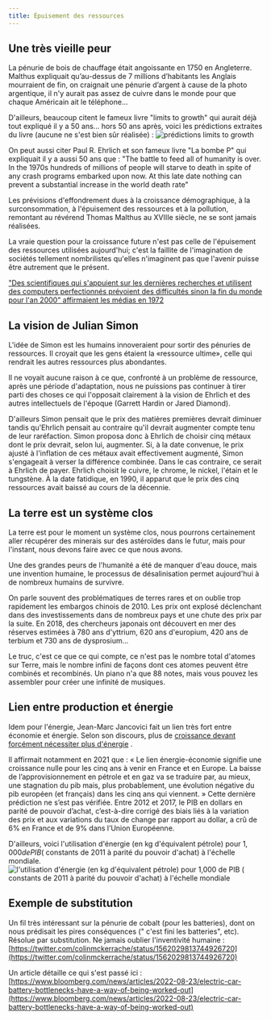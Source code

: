 ```yaml
---
title: Épuisement des ressources
---
```


## Une très vieille peur

La pénurie de bois de chauffage était angoissante en 1750 en Angleterre. Malthus expliquait qu’au-dessus de 7 millions
d’habitants les Anglais mourraient de fin, on craignait une pénurie d’argent à cause de la photo argentique, il n'y
aurait pas assez de cuivre dans le monde pour que chaque Américain ait le téléphone...

D'ailleurs, beaucoup citent le fameux livre "limits to growth" qui aurait déjà tout expliqué il y a 50 ans... hors 50
ans après, voici les prédictions extraites du livre (aucune ne s'est bien sûr réalisée) :
![prédictions limits to growth](prediction_limits_to_growth.jpeg)

On peut aussi citer Paul R. Ehrlich et son fameux livre "La bombe P" qui expliquait il y a aussi 50 ans que :
"The battle to feed all of humanity is over. In the 1970s hundreds of millions of people will starve to death in spite
of any crash programs embarked upon now. At this late date nothing can prevent a substantial increase in the world death
rate"

Les prévisions d'effondrement dues à la croissance démographique, à la surconsommation, à l'épuisement des ressources et
à la pollution, remontant au révérend Thomas Malthus au XVIIIe siècle, ne se sont jamais réalisées.

La vraie question pour la croissance future n'est pas celle de l'épuisement des ressources utilisées aujourd'hui; c'est
la faillite de l'imagination de sociétés tellement nombrilistes qu'elles n'imaginent pas que l'avenir puisse être
autrement que le présent.

["Des scientifiques qui s'appuient sur les dernières recherches et utilisent des computers perfectionnés prévoient des
difficultés sinon la fin du monde pour l'an 2000" affirmaient les médias en 1972](https://twitter.com/JL7508/status/1314967415214792704)

## La vision de Julian Simon

L'idée de Simon est les humains innoveraient pour sortir des pénuries de ressources. Il croyait que les gens étaient
la «ressource ultime», celle qui rendrait les autres ressources plus abondantes.

Il ne voyait aucune raison à ce que, confronté à un problème de ressource, après une période d'adaptation, nous ne
puissions pas continuer à tirer parti des choses ce qui l'opposait clairement à la vision de Ehrlich et des autres
intellectuels de l'époque (Garrett Hardin or Jared Diamond).

D'ailleurs Simon pensait que le prix des matières premières devrait diminuer tandis qu'Ehrlich pensait au contraire
qu'il devrait augmenter compte tenu de leur raréfaction. Simon proposa donc à Ehrlich de choisir cinq métaux dont le
prix devrait, selon lui, augmenter. Si, à la date convenue, le prix ajusté à l'inflation de ces métaux avait
effectivement augmenté, Simon s'engageait à verser la différence combinée. Dans le cas contraire, ce serait à Ehrlich de
payer. Ehrlich choisit le cuivre, le chrome, le nickel, l'étain et le tungstène. À la date fatidique, en 1990, il
apparut que le prix des cinq ressources avait baissé au cours de la décennie.

## La terre est un système clos

La terre est pour le moment un système clos, nous pourrons certainement aller récupérer des minerais sur des astéroïdes
dans le futur, mais pour l'instant, nous devons faire avec ce que nous avons.

Une des grandes peurs de l'humanité a été de manquer d'eau douce, mais une invention humaine, le processus de
désalinisation permet aujourd'hui à de nombreux humains de survivre.

On parle souvent des problématiques de terres rares et on oublie trop rapidement les embargos chinois de 2010. Les prix
ont explosé déclenchant dans des investissements dans de nombreux pays et une chute des prix par la suite. En 2018, des
chercheurs japonais ont découvert en mer des réserves estimées à 780 ans d'yttrium, 620 ans d'europium, 420 ans de
terbium et 730 ans de dysprosium...

Le truc, c'est ce que ce qui compte, ce n'est pas le nombre total d'atomes sur Terre, mais le nombre infini de façons
dont ces atomes peuvent être combinés et recombinés. Un piano n'a que 88 notes, mais vous pouvez les assembler pour
créer une infinité de musiques.

## Lien entre production et énergie

Idem pour l'énergie, Jean-Marc Jancovici fait un lien très fort entre économie et énergie. Selon son discours, plus
de [croissance devant forcément nécessiter plus d'énergie](https://www.fairementirleschiffres.com/post/le-meilleur-mod%C3%A8le-macro%C3%A9conomique-du-monde)
.

Il affirmait notamment en 2021 que : « Le lien énergie-économie signifie une croissance nulle pour les cinq ans à
venir en France et en Europe. La baisse de l’approvisionnement en pétrole et en gaz va se traduire par, au mieux,
une stagnation du pib mais, plus probablement, une évolution négative du pib européen (et français) dans les cinq ans
qui viennent. » Cette dernière prédiction ne s’est pas vérifiée. Entre 2012 et 2017, le PIB en dollars en parité de
pouvoir d’achat, c’est-à-dire corrigé des biais liés à la variation des prix et aux variations du taux de change par
rapport au dollar, a crû de 6% en France et de 9% dans l’Union Européenne.

D'ailleurs, voici l'utilisation d'énergie (en kg d'équivalent pétrole) pour $1,000 de PIB ($ constants de 2011 à parité
du pouvoir d'achat) à l'échelle mondiale.
![ l'utilisation d'énergie (en kg d'équivalent pétrole) pour $1,000 de PIB ($ constants de 2011 à parité
du pouvoir d'achat) à l'échelle mondiale](croissance_et_petrole.png)

## Exemple de substitution

Un fil très intéressant sur la pénurie de cobalt (pour les batteries), dont on nous prédisait les pires conséquences ("
c'est fini les batteries", etc). Résolue par substitution. Ne jamais oublier l'inventivité humaine :
[https://twitter.com/colinmckerrache/status/1562029813744926720](https://twitter.com/colinmckerrache/status/1562029813744926720)

Un article détaille ce qui s'est passé
ici : [https://www.bloomberg.com/news/articles/2022-08-23/electric-car-battery-bottlenecks-have-a-way-of-being-worked-out](https://www.bloomberg.com/news/articles/2022-08-23/electric-car-battery-bottlenecks-have-a-way-of-being-worked-out)

